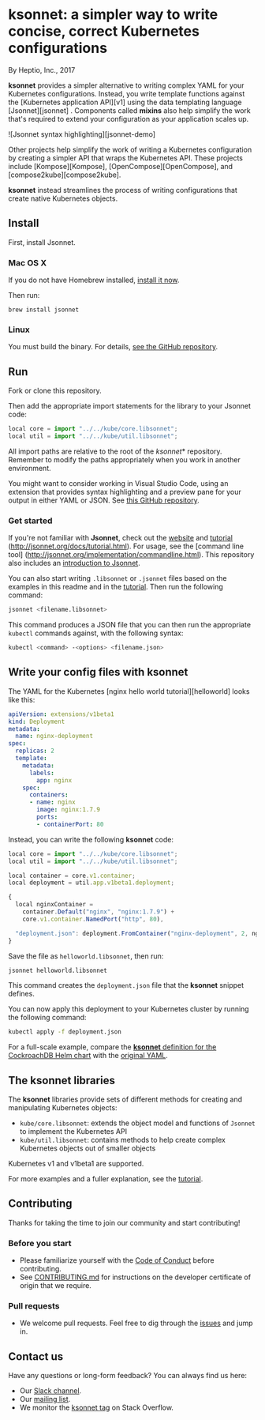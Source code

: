 # ksonnet: a simpler way to write concise, correct Kubernetes configurations

By Heptio, Inc., 2017

**ksonnet** provides a simpler alternative to writing 
complex YAML for your Kubernetes configurations. Instead, you 
write template functions against the 
[Kubernetes application API][v1] using the 
data templating language [Jsonnet][jsonnet]
. Components called **mixins** also help
simplify the work that's required to extend your configuration 
as your application scales up.

![Jsonnet syntax highlighting][jsonnet-demo]

Other projects help simplify the work of writing a Kubernetes 
configuration by creating a simpler API that wraps the Kubernetes 
API. These projects include [Kompose][Kompose],
[OpenCompose][OpenCompose], and [compose2kube][compose2kube]. 

**ksonnet** instead streamlines the process of writing 
configurations that create native Kubernetes objects. 

## Install

First, install Jsonnet.

### Mac OS X

If you do not have Homebrew installed, [install it now](https://brew.sh/).

Then run:

`brew install jsonnet`

### Linux

You must build the binary. For details, [see the GitHub 
repository](https://github.com/google/jsonnet).

## Run

Fork or clone this repository. 

Then add the appropriate import 
statements for the library to your Jsonnet code:

```javascript
local core = import "../../kube/core.libsonnet";
local util = import "../../kube/util.libsonnet";
```

All import paths are relative to the root of the 
*ksonnet** repository. Remember to modify the paths 
appropriately when you work in another environment.

You might want to consider working in Visual Studio Code, using 
an extension that
provides syntax highlighting and a preview pane for your output
in either YAML or JSON. See 
[this GitHub repository](https://github.com/heptio/vscode-jsonnet).

### Get started

If you're not familiar with **Jsonnet**, check out the 
[website](http://jsonnet.org/index.html) and [tutorial]
(http://jsonnet.org/docs/tutorial.html). For usage, see 
the [command line tool]
(http://jsonnet.org/implementation/commandline.html). 
This repository also includes an 
[introduction to Jsonnet](docs/jsonnetIntro.md).

You can also start writing `.libsonnet` or `.jsonnet` files based on 
the examples in this readme and in the [tutorial][tutorial]. Then run the 
following command:

```bash
jsonnet <filename.libsonnet>
```

This command produces a JSON file that you can then run the 
appropriate `kubectl` 
commands against, with the following syntax:

```bash
kubectl <command> -<options> <filename.json>
```

## Write your config files with ksonnet

The YAML for the Kubernetes 
[nginx hello world tutorial][helloworld] looks 
like this:

```yaml
apiVersion: extensions/v1beta1
kind: Deployment
metadata:
  name: nginx-deployment
spec:
  replicas: 2
  template:
    metadata:
      labels:
        app: nginx
    spec:
      containers:
      - name: nginx
        image: nginx:1.7.9
        ports:
        - containerPort: 80
```

Instead, you can write the following **ksonnet** code:

```javascript
local core = import "../../kube/core.libsonnet";
local util = import "../../kube/util.libsonnet";

local container = core.v1.container;
local deployment = util.app.v1beta1.deployment;

{
  local nginxContainer =
    container.Default("nginx", "nginx:1.7.9") +
    core.v1.container.NamedPort("http", 80),

  "deployment.json": deployment.FromContainer("nginx-deployment", 2, nginxContainer),
}
```

Save the file as `helloworld.libsonnet`, then run:

```bash
jsonnet helloworld.libsonnet
```

This command creates the `deployment.json` file that the 
**ksonnet** snippet defines.

You can now apply this deployment to your Kubernetes cluster
by running the following command:

```bash
kubectl apply -f deployment.json
```

For a full-scale example, compare the [**ksonnet** definition for 
the CockroachDB Helm chart][cockroachks] with the 
[original YAML][cockroachch].

## The **ksonnet** libraries

The **ksonnet** libraries provide sets of different methods for 
creating and manipulating Kubernetes objects:

* `kube/core.libsonnet`: extends the object model and functions of `Jsonnet` to implement the Kubernetes API
* `kube/util.libsonnet`: contains methods to help create complex Kubernetes objects out of smaller objects

Kubernetes v1 and v1beta1 are supported.

For more examples and a fuller explanation, see the [tutorial][tutorial].

## Contributing

Thanks for taking the time to join our community and start 
contributing!

### Before you start

* Please familiarize yourself with the [Code of
Conduct](CODE-OF-CONDUCT.md) before contributing.
* See [CONTRIBUTING.md](CONTRIBUTING.md) for instructions on the 
developer certificate of origin that we require.

### Pull requests

* We welcome pull requests. Feel free to dig through the
[issues](https://github.com/ksonnet/ksonnet-lib/issues) and jump in.

## Contact us

Have any questions or long-form feedback? You can always find us here:

* Our [Slack channel](https://ksonnet.slack.com).
* Our [mailing list](https://groups.google.com/forum/#!forum/ksonnet).
* We monitor the [ksonnet
tag](https://stackoverflow.com/questions/tagged/ksonnet) on Stack
Overflow.

[tutorial]: docs/TUTORIAL.md "ksonnet tutorial"
[cockroachks]: examples/charts/cockroachdb/cockroachdb.jsonnet "cockroachdb ksonnet"
[cockroachch]: https://github.com/kubernetes/charts/blob/master/stable/cockroachdb/templates/cockroachdb-petset.yaml "cockroachdb YAML"
